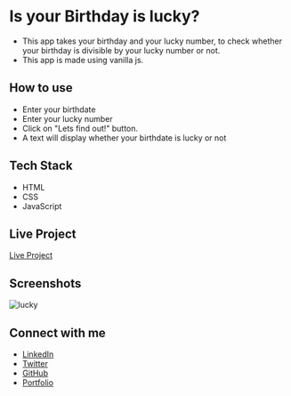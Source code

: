 # Is your Birthday is lucky?

- This app takes your birthday and your lucky number, to check whether your birthday is divisible by your lucky number or not.
- This app is made using vanilla js.

## How to use

- Enter your birthdate
- Enter your lucky number
- Click on "Lets find out!" button.
- A text will display whether your birthdate is lucky or not

## Tech Stack

- HTML
- CSS
- JavaScript

## Live Project

[Live Project](https://priyanshu-birthday-lucky.netlify.app/)

## Screenshots

![lucky](https://user-images.githubusercontent.com/52795506/205506762-b981b115-95a2-40f0-abf4-de9de14125ff.jpg)

## Connect with me

- [LinkedIn](https://www.linkedin.com/in/priyanshu844/)
- [Twitter](https://twitter.com/Priyanshu844)
- [GitHub](https://github.com/PriyanshuSinghR)
- [Portfolio](https://priyanshu-portfolio.netlify.app/)
